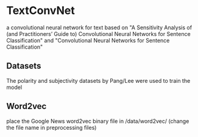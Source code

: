 # TextConvNet

a convolutional neural network for text based on "A Sensitivity Analysis of (and Practitioners’ Guide to) Convolutional
Neural Networks for Sentence Classification" and "Convolutional Neural Networks for Sentence Classification"

## Datasets

The polarity and subjectivity datasets by Pang/Lee were used to train the model

## Word2vec

place the Google News word2vec binary file in /data/word2vec/ (change the file name in preprocessing files)
